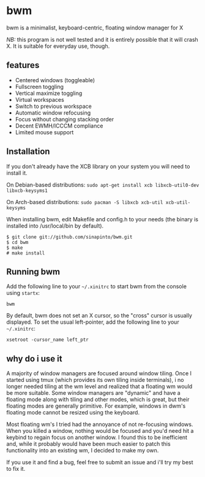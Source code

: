 bwm
===
bwm is a minimalist, keyboard-centric, floating window manager for X

*NB:* this program is not well tested and it is entirely possible that it will crash X. It is suitable for everyday use, though.

features
----------------
* Centered windows (toggleable)
* Fullscreen toggling
* Vertical maximize toggling
* Virtual workspaces
* Switch to previous workspace
* Automatic window refocusing
* Focus without changing stacking order
* Decent EWMH/ICCCM compliance
* Limited mouse support

Installation
------------
If you don't already have the XCB library on your system you will need to install it.

On Debian-based distributions:
`sudo apt-get install xcb libxcb-util0-dev libxcb-keysyms1`

On Arch-based distributions:
`sudo pacman -S libxcb xcb-util xcb-util-keysyms`

When installing bwm, edit Makefile and config.h to your needs (the binary is installed into /usr/local/bin by default).

    $ git clone git://github.com/sinapinto/bwm.git
    $ cd bwm
    $ make
    # make install

Running bwm
-----------
Add the following line to your `~/.xinitrc` to start bwm from the console using `startx`:

    bwm

By default, bwm does not set an X cursor, so the "cross" cursor is usually displayed.
To set the usual left-pointer, add the following line to your `~/.xinitrc`:

    xsetroot -cursor_name left_ptr

why do i use it
---------------
A majority of window managers are focused around window tiling. Once I started using tmux (which provides its own tiling inside terminals), i no longer needed tiling at the wm level and realized that a floating wm would be more suitable. Some window managers are "dynamic" and have a floating mode along with tiling and other modes, which is great, but their floating modes are generally primitive.  For example, windows in dwm's floating mode cannot be resized using the keyboard.

Most floating wm's I tried had the annoyance of not re-focusing windows.  When you killed a window, nothing would be focused and you'd need hit a keybind to regain focus on another window.  I found this to be inefficient and, while it probably would have been much easier to patch this functionality into an existing wm, I decided to make my own.

If you use it and find a bug, feel free to submit an issue and i'll try my best to fix it.
